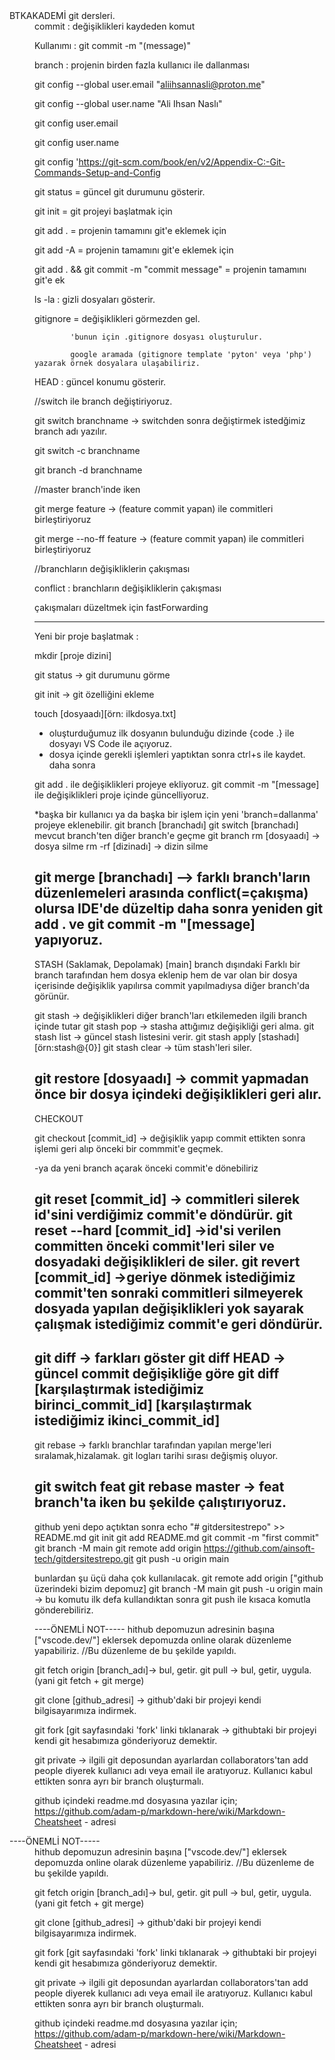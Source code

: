 
<dl>
  <dt>BTKAKADEMİ git dersleri.</dt>
  <dd>commit : değişiklikleri kaydeden komut
    
Kullanımı : git commit -m "(message)"

branch : projenin birden fazla kullanıcı ile dallanması

git config --global user.email "aliihsannasli@proton.me"

git config --global user.name "Ali Ihsan Naslı"

git config user.email

git config user.name

git config 'https://git-scm.com/book/en/v2/Appendix-C:-Git-Commands-Setup-and-Config

git status = güncel git durumunu gösterir.

git init = git projeyi başlatmak için

git add . = projenin tamamını git'e eklemek için

git add -A = projenin tamamını git'e eklemek için

git add . && git commit -m "commit message" = projenin tamamını git'e ek

ls -la : gizli dosyaları gösterir.


gitignore = değişiklikleri görmezden gel.

            'bunun için .gitignore dosyası oluşturulur.
            
            google aramada (gitignore template 'pyton' veya 'php') yazarak örnek dosyalara ulaşabiliriz.
            
HEAD : güncel konumu gösterir.


//switch ile branch değiştiriyoruz.

git switch branchname -> switchden sonra değiştirmek istedğimiz branch adı yazılır.

git switch -c branchname

git branch -d branchname


//master branch'inde iken

git merge feature -> (feature commit yapan) ile commitleri birleştiriyoruz

git merge --no-ff feature -> (feature commit yapan) ile commitleri birleştiriyoruz


//branchların değişikliklerin çakışması

conflict : branchların değişikliklerin çakışması

çakışmaları düzeltmek için fastForwarding


--------------------------------------------------------------------------------------
Yeni bir proje başlatmak : 

mkdir [proje dizini]

git status -> git durumunu görme

git init   -> git özelliğini ekleme

touch [dosyaadı][örn: ilkdosya.txt]


* oluşturduğumuz ilk dosyanın bulunduğu dizinde {code .} ile dosyayı VS Code ile açıyoruz.
* dosya içinde gerekli işlemleri yaptıktan sonra ctrl+s ile kaydet.
daha sonra

git add . ile değişiklikleri projeye ekliyoruz.
git commit -m "[message] ile değişiklikleri proje içinde güncelliyoruz.

*başka bir kullanıcı ya da başka bir işlem için yeni 'branch=dallanma' projeye eklenebilir.
git branch [branchadı]
git switch [branchadı] mevcut branch'ten diğer branch'e geçme
git branch
rm [dosyaadı] -> dosya silme
rm -rf [dizinadı] -> dizin silme

git merge [branchadı] --> farklı branch'ların düzenlemeleri arasında conflict(=çakışma) olursa 
                          IDE'de düzeltip daha sonra yeniden 
                          git add .  ve git commit -m "[message] yapıyoruz.
--------------------------------------------------------------------

STASH (Saklamak, Depolamak)
[main] branch dışındaki Farklı bir branch tarafından hem dosya eklenip hem de var olan bir dosya içerisinde değişiklik yapılırsa commit yapılmadıysa diğer branch'da görünür.

git stash -> değişiklikleri diğer branch'ları etkilemeden ilgili branch içinde tutar
git stash pop -> stasha attığımız değişikliği geri alma.
git stash list -> güncel stash listesini verir.
git stash apply [stashadı][örn:stash@{0}]
git stash clear -> tüm stash'leri siler.


git restore [dosyaadı] -> commit yapmadan önce bir dosya içindeki değişiklikleri geri alır.
---------------------------------------------------------------------------------------

CHECKOUT

git checkout [commit_id] -> değişiklik yapıp commit ettikten sonra işlemi geri alıp önceki bir commmit'e geçmek.

-ya da yeni branch açarak önceki commit'e dönebiliriz

git reset [commit_id] -> commitleri silerek id'sini verdiğimiz commit'e döndürür.
git reset --hard [commit_id] ->id'si verilen committen önceki commit'leri siler ve dosyadaki değişiklikleri de siler.
git revert [commit_id] ->geriye dönmek istediğimiz commit'ten sonraki commitleri silmeyerek dosyada yapılan değişiklikleri yok sayarak çalışmak istediğimiz commit'e geri döndürür.
------------------------

git diff -> farkları göster
git diff HEAD -> güncel commit değişikliğe göre
git diff [karşılaştırmak istediğimiz birinci_commit_id] [karşılaştırmak istediğimiz ikinci_commit_id]
-------------------------------

git rebase -> farklı branchlar tarafından yapılan merge'leri sıralamak,hizalamak.
git logları tarihi sırası değişmiş oluyor.

git switch feat
git rebase master -> feat branch'ta iken bu şekilde çalıştırıyoruz.
------------------------------------

github
yeni depo açtıktan sonra
echo "# gitdersitestrepo" >> README.md
git init
git add README.md
git commit -m "first commit"
git branch -M main
git remote add origin https://github.com/ainsoft-tech/gitdersitestrepo.git
git push -u origin main

bunlardan şu üçü daha çok kullanılacak.
git remote add origin ["github üzerindeki bizim depomuz]
git branch -M main
git push -u origin main -> bu komutu ilk defa kullandıktan sonra 
git push ile kısaca komutla gönderebiliriz.

----ÖNEMLİ NOT-----
hithub depomuzun adresinin başına ["vscode.dev/"] eklersek depomuzda online olarak düzenleme yapabiliriz. //Bu düzenleme de bu şekilde yapıldı.


git fetch origin [branch_adı]-> bul, getir.
git pull -> bul, getir, uygula.(yani git fetch + git merge)

git clone [github_adresi] -> github'daki bir projeyi kendi bilgisayarımıza indirmek.

git fork [git sayfasındaki 'fork' linki tıklanarak -> githubtaki bir projeyi kendi git hesabımıza gönderiyoruz demektir.

git private -> ilgili git deposundan ayarlardan collaborators'tan add people diyerek kullanıcı adı veya email ile aratıyoruz. Kullanıcı kabul ettikten sonra ayrı bir branch oluşturmalı.

github içindeki readme.md dosyasına yazılar için;
https://github.com/adam-p/markdown-here/wiki/Markdown-Cheatsheet - adresi

</dd>

  <dt>----ÖNEMLİ NOT-----</dt>
  <dd>
hithub depomuzun adresinin başına ["vscode.dev/"] eklersek depomuzda online olarak düzenleme yapabiliriz. //Bu düzenleme de bu şekilde yapıldı.


git fetch origin [branch_adı]-> bul, getir.
git pull -> bul, getir, uygula.(yani git fetch + git merge)

git clone [github_adresi] -> github'daki bir projeyi kendi bilgisayarımıza indirmek.

git fork [git sayfasındaki 'fork' linki tıklanarak -> githubtaki bir projeyi kendi git hesabımıza gönderiyoruz demektir.

git private -> ilgili git deposundan ayarlardan collaborators'tan add people diyerek kullanıcı adı veya email ile aratıyoruz. Kullanıcı kabul ettikten sonra ayrı bir branch oluşturmalı.

github içindeki readme.md dosyasına yazılar için;
https://github.com/adam-p/markdown-here/wiki/Markdown-Cheatsheet - adresi</dd>
</dl>
